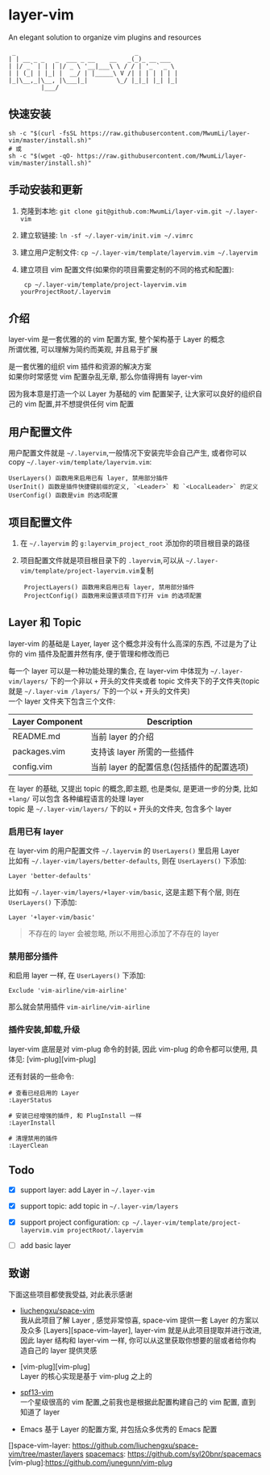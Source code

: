 # layer-vim
An elegant solution to organize vim plugins and resources  

	 _                                 _
	| | __ _ _   _  ___ _ __    __   _(_)_ __ ___
	| |/ _` | | | |/ _ \ '__|___\ \ / / | '_ ` _ \
	| | (_| | |_| |  __/ | |_____\ V /| | | | | | |
	|_|\__,_|\__, |\___|_|        \_/ |_|_| |_| |_|
			 |___/

## 快速安装

    sh -c "$(curl -fsSL https://raw.githubusercontent.com/MwumLi/layer-vim/master/install.sh)"
    # 或
    sh -c "$(wget -qO- https://raw.githubusercontent.com/MwumLi/layer-vim/master/install.sh)"

## 手动安装和更新

1. 克隆到本地: `git clone git@github.com:MwumLi/layer-vim.git ~/.layer-vim`  
2. 建立软链接: `ln -sf ~/.layer-vim/init.vim ~/.vimrc`
3. 建立用户定制文件: `cp ~/.layer-vim/template/layervim.vim ~/.layervim`  
4. 建立项目 vim 配置文件(如果你的项目需要定制的不同的格式和配置):  

        cp ~/.layer-vim/template/project-layervim.vim yourProjectRoot/.layervim

## 介绍

layer-vim 是一套优雅的的 vim 配置方案, 整个架构基于 Layer 的概念  
所谓优雅, 可以理解为简约而美观, 并且易于扩展  

是一套优雅的组织 vim 插件和资源的解决方案  
如果你时常感觉 vim 配置杂乱无章, 那么你值得拥有 layer-vim  

因为我本意是打造一个以 Layer 为基础的 vim 配置架子, 让大家可以良好的组织自己的 vim 配置,并不想提供任何 vim 配置  

## 用户配置文件

用户配置文件就是 `~/.layervim`,一般情况下安装完毕会自己产生, 或者你可以 copy `~/.layer-vim/template/layervim.vim`:  

    UserLayers() 函数用来启用已有 layer, 禁用部分插件
    UserInit() 函数是插件快捷键前缀的定义, `<Leader>` 和 `<LocalLeader>` 的定义
    UserConfig() 函数是vim 的选项配置

## 项目配置文件

1. 在 `~/.layervim` 的 `g:layervim_project_root` 添加你的项目根目录的路径  
2. 项目配置文件就是项目根目录下的 `.layervim`,可以从 `~/.layer-vim/template/project-layervim.vim`复制  

        ProjectLayers() 函数用来启用已有 layer, 禁用部分插件
        ProjectConfig() 函数用来设置该项目下打开 vim 的选项配置

## Layer 和 Topic

layer-vim 的基础是 Layer, layer 这个概念并没有什么高深的东西, 不过是为了让你的 vim 插件及配置井然有序, 便于管理和修改而已  

每一个 layer 可以是一种功能处理的集合, 在 layer-vim 中体现为 `~/.layer-vim/layers/` 下的一个非以 `+` 开头的文件夹或者 topic 文件夹下的子文件夹(topic 就是 `~/.layer-vim /layers/` 下的一个以 `+` 开头的文件夹)  
一个 layer 文件夹下包含三个文件:  

| Layer Component | Description |
| --------------- | ----------- |
| README.md | 当前 layer 的介绍 |
| packages.vim |  支持该 layer 所需的一些插件 |
| config.vim | 当前 layer 的配置信息(包括插件的配置选项)|

在 layer 的基础, 又提出 topic 的概念,即主题, 也是类似, 是更进一步的分类, 比如 `+lang/` 可以包含
各种编程语言的处理 layer  
topic 是 `~/.layer-vim/layers/` 下的以 `+` 开头的文件夹, 包含多个 layer  

### 启用已有 layer

在 layer-vim 的用户配置文件 `~/.layervim` 的 `UserLayers()` 里启用 Layer  
比如有 `~/.layer-vim/layers/better-defaults`, 则在 `UserLayers()` 下添加:  

    Layer 'better-defaults'

比如有 `~/.layer-vim/layers/+layer-vim/basic`, 这是主题下有个层, 则在 `UserLayers()` 下添加:  

    Layer '+layer-vim/basic'


> 不存在的 layer 会被忽略, 所以不用担心添加了不存在的 layer

### 禁用部分插件

和启用 layer 一样, 在 `UserLayers()` 下添加:  

    Exclude 'vim-airline/vim-airline'

那么就会禁用插件 `vim-airline/vim-airline`  

### 插件安装,卸载,升级

layer-vim 底层是对  vim-plug 命令的封装, 因此 vim-plug 的命令都可以使用, 具体见: [vim-plug][vim-plug]  

还有封装的一些命令:  

    # 查看已经启用的 Layer
    :LayerStatus

    # 安装已经增强的插件, 和 PlugInstall 一样
    :LayerInstall

    # 清理禁用的插件
    :LayerClean

## Todo

- [x] support layer: add Layer in `~/.layer-vim`  
- [x] support topic: add topic in `~/.layer-vim/layers`  
- [x] support project configuration: `cp ~/.layer-vim/template/project-layervim.vim projectRoot/.layervim`  
- [ ] add basic layer  


## 致谢

下面这些项目都使我受益, 对此表示感谢  

* [liuchengxu/space-vim][liuchengxu/space-vim]  
  我从此项目了解 Layer , 感觉非常惊喜, space-vim 提供一套 Layer 的方案以及众多 [Layers][space-vim-layer], layer-vim 就是从此项目提取并进行改进, 因此 layer 结构和 layer-vim 一样, 你可以从这里获取你想要的层或者给你构造自己的 layer 提供灵感  

* [vim-plug][vim-plug]  
  Layer 的核心实现是基于 vim-plug 之上的  

* [spf13-vim](https://github.com/spf13/spf13-vim)  
   一个星级很高的 vim 配置,之前我也是根据此配置构建自己的 vim 配置, 直到知道了 layer  

* [spacemacs]: https://github.com/syl20bnr/spacemacs  
  Emacs 基于 Layer 的配置方案, 并包括众多优秀的 Emacs 配置  

[liuchengxu/space-vim]:  https://github.com/liuchengxu/space-vim
[]space-vim-layer: https://github.com/liuchengxu/space-vim/tree/master/layers
[spacemacs]: https://github.com/syl20bnr/spacemacs
[vim-plug]:https://github.com/junegunn/vim-plug
